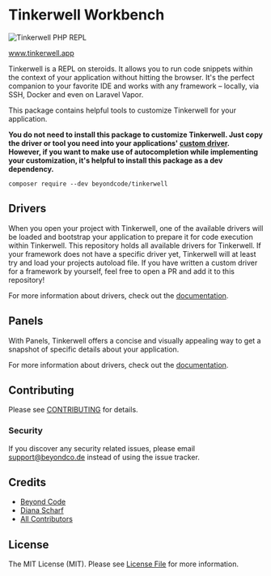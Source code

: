 # Tinkerwell Workbench

![Tinkerwell PHP REPL](https://tinkerwell.app/images/simple_screenshot.png)

www.tinkerwell.app

Tinkerwell is a REPL on steroids. It allows you to run code snippets within the context of your application without
hitting the browser. It's the perfect companion to your favorite IDE and works with any framework – locally, via SSH,
Docker and even on Laravel Vapor.

This package contains helpful tools to customize Tinkerwell for your application.

**You do not need to install this package to customize Tinkerwell. Just copy the driver or tool you need into your
applications' [custom driver](https://tinkerwell.app/docs/3/extending-tinkerwell/custom-drivers). However, if you want
to make use of
autocompletion while implementing your customization, it's helpful to install this package as a dev dependency.**

```
composer require --dev beyondcode/tinkerwell
```

## Drivers

When you open your project with Tinkerwell, one of the available drivers will be loaded and bootstrap your application
to prepare it for code execution within Tinkerwell. This repository holds all available drivers for Tinkerwell. If your
framework does not have a
specific driver yet, Tinkerwell will at least try and load your projects autoload file.
If you have written a custom driver for a framework by yourself, feel free to open a PR and add it to this repository!

For more information about drivers, check out
the [documentation](https://tinkerwell.app/docs/3/extending-tinkerwell/custom-drivers).

## Panels

With Panels, Tinkerwell offers a concise and visually appealing way to get a snapshot of specific details about your
application.

For more information about drivers, check out
the [documentation](https://tinkerwell.app/docs/3/extending-tinkerwell/panels).

## Contributing

Please see [CONTRIBUTING](CONTRIBUTING.md) for details.

### Security

If you discover any security related issues, please email support@beyondco.de instead of using the issue tracker.

## Credits

- [Beyond Code](https://github.com/beyondcode)
- [Diana Scharf](https://github.com/mechelon)
- [All Contributors](../../contributors)

## License

The MIT License (MIT). Please see [License File](LICENSE.md) for more information.
